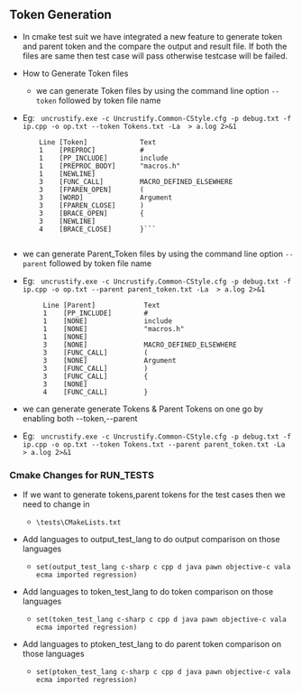 ## Token Generation
- In cmake test suit we have integrated a new feature to generate token and parent token and the compare the output and result file. If both the files are same then test case will pass otherwise testcase will be failed.
- How to Generate Token files 
	- we can generate Token files by using the  command line option 
	```--token```
	followed by token file name
- Eg: ``` uncrustify.exe -c Uncrustify.Common-CStyle.cfg -p debug.txt -f ip.cpp -o op.txt --token Tokens.txt -La  > a.log 2>&1```
	
	 ```
		 Line [Token]             Text
		 1    [PREPROC]           #
		 1    [PP_INCLUDE]        include
		 1    [PREPROC_BODY]      "macros.h"
		 1    [NEWLINE]           
		 3    [FUNC_CALL]         MACRO_DEFINED_ELSEWHERE
		 3    [FPAREN_OPEN]       (
		 3    [WORD]              Argument
		 3    [FPAREN_CLOSE]      )
		 3    [BRACE_OPEN]        {
		 3    [NEWLINE]           
		 4    [BRACE_CLOSE]       }```
		 
- we can generate Parent_Token files by using the  command line option 
	```--parent``` 
		followed by token file name
- Eg: ``` uncrustify.exe -c Uncrustify.Common-CStyle.cfg -p debug.txt -f ip.cpp -o op.txt --parent parent_token.txt -La  > a.log 2>&1```
	
	```
		 Line [Parent]            Text
		 1    [PP_INCLUDE]        #
		 1    [NONE]              include
		 1    [NONE]              "macros.h"
		 1    [NONE]              
		 3    [NONE]              MACRO_DEFINED_ELSEWHERE
		 3    [FUNC_CALL]         (
		 3    [NONE]              Argument
		 3    [FUNC_CALL]         )
		 3    [FUNC_CALL]         {
		 3    [NONE]              
		 4    [FUNC_CALL]         }
	```
- we can generate generate Tokens & Parent Tokens on one go by enabling both --token,--parent
- Eg: ``` uncrustify.exe -c Uncrustify.Common-CStyle.cfg -p debug.txt -f ip.cpp -o op.txt --token Tokens.txt --parent parent_token.txt -La  > a.log 2>&1```

### Cmake Changes for RUN_TESTS
- If we want to generate tokens,parent tokens for the test cases then we need to change in 
	- ```\tests\CMakeLists.txt```

- Add languages to output_test_lang to do output comparison on those languages
	- ```set(output_test_lang c-sharp c cpp d java pawn objective-c vala ecma imported regression)```

- Add languages to token_test_lang to do token comparison on those languages
	- ```set(token_test_lang c-sharp c cpp d java pawn objective-c vala ecma imported regression)```

- Add languages to ptoken_test_lang to do parent token comparison on those languages
	- ```set(ptoken_test_lang c-sharp c cpp d java pawn objective-c vala ecma imported regression)```
